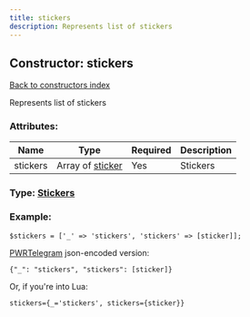 ```yaml
---
title: stickers
description: Represents list of stickers
---
```

## Constructor: stickers  
[Back to constructors index](index.md)



Represents list of stickers

### Attributes:

| Name     |    Type       | Required | Description |
|----------|---------------|----------|-------------|
|stickers|Array of [sticker](../constructors/sticker.md) | Yes|Stickers|



### Type: [Stickers](../types/Stickers.md)


### Example:

```
$stickers = ['_' => 'stickers', 'stickers' => [sticker]];
```  

[PWRTelegram](https://pwrtelegram.xyz) json-encoded version:

```
{"_": "stickers", "stickers": [sticker]}
```


Or, if you're into Lua:  


```
stickers={_='stickers', stickers={sticker}}

```


